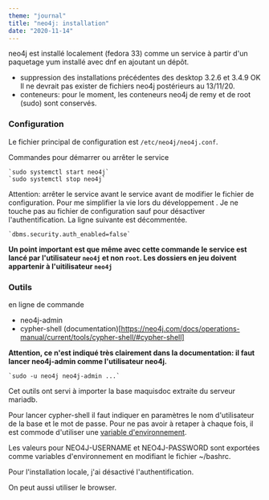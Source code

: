 ```yaml
---
theme: "journal"
title: "neo4j: installation"
date: "2020-11-14"
---
```


neo4j est installé localement (fedora 33) comme un service à partir d'un paquetage yum installé avec dnf en ajoutant un dépôt.


-   suppression des installations précédentes des desktop 3.2.6 et 3.4.9 OK Il ne devrait pas exister de fichiers neo4j postérieurs au 13/11/20.
-   conteneurs: pour le moment, les conteneurs neo4j de remy et de root (sudo) sont conservés.

### Configuration
Le fichier principal de configuration est `/etc/neo4j/neo4j.conf`. 

Commandes pour démarrer ou arrêter le service

    `sudo systemctl start neo4j`
    `sudo systemctl stop neo4j`
    
Attention: arrêter le service avant le service avant de modifier le fichier de configuration.
Pour me simplifier la vie lors du développement . Je ne touche pas au fichier de configuration sauf pour désactiver l'authentification. La ligne suivante est décommentée.

    `dbms.security.auth_enabled=false`
    
**Un point important est que même avec cette commande le service est lancé par l'utilisateur `neo4j` et non `root`. Les dossiers en jeu doivent appartenir à l'uitilisateur `neo4j`**


### Outils
en ligne de commande 
-   neo4j-admin 
-   cypher-shell (documentation)[https://neo4j.com/docs/operations-manual/current/tools/cypher-shell/#cypher-shell]

**Attention, ce n'est indiqué très clairement dans la documentation: il faut lancer neo4j-admin comme l'utilisateur neo4j.**

    `sudo -u neo4j neo4j-admin ...`
    
Cet outils ont servi à importer la base maquisdoc extraite du serveur mariadb.

Pour lancer cypher-shell il faut indiquer en paramètres le nom d'utilisateur de la base et le mot de passe. Pour ne pas avoir à retaper à chaque fois, il est commode d'utiliser une [variable d'environnement](https://www.digitalocean.com/community/tutorials/how-to-read-and-set-environmental-and-shell-variables-on-a-linux-vps).

Les valeurs pour NEO4J-USERNAME et NEO4J-PASSWORD sont exportées comme variables d'environnement en modifiant le fichier ~/bashrc.

Pour l'installation locale, j'ai désactivé l'authentification.

On peut aussi utiliser le browser.

